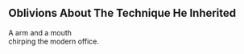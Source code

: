 Oblivions About The Technique He Inherited
------------------------------------------
A arm and a mouth  
chirping the modern office.  
